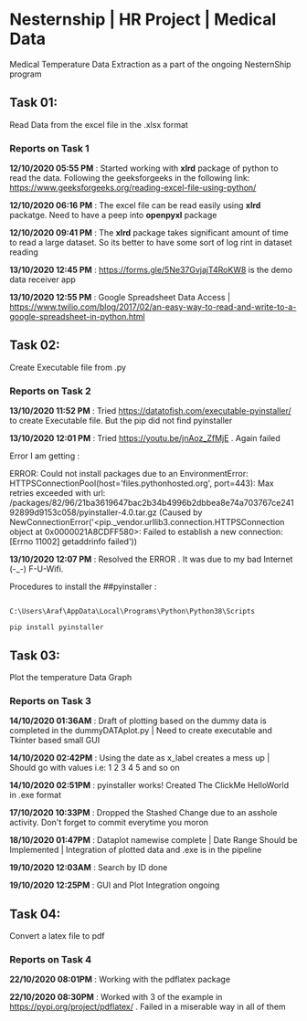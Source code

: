 # Nesternship | HR Project | Medical Data

Medical Temperature Data Extraction as a part of the ongoing NesternShip program

## Task 01:
Read Data from the excel file in the .xlsx format

### Reports on Task 1

**12/10/2020 05:55 PM** : Started working with **xlrd** package of python to read the data. Following the geeksforgeeks in the following link: https://www.geeksforgeeks.org/reading-excel-file-using-python/

**12/10/2020 06:16 PM** : The excel file can be read easily using **xlrd** packatge. Need to have a peep into **openpyxl** package

**12/10/2020 09:41 PM** : The **xlrd** package takes significant amount of time to read a large dataset. So its better to have some sort of log rint in dataset reading 

**13/10/2020 12:45 PM** : https://forms.gle/5Ne37GvjajT4RoKW8 is the demo data receiver app

**13/10/2020 12:55 PM** : Google Spreadsheet Data Access | https://www.twilio.com/blog/2017/02/an-easy-way-to-read-and-write-to-a-google-spreadsheet-in-python.html

## Task 02:
Create Executable file from .py

### Reports on Task 2

**13/10/2020 11:52 PM** : Tried https://datatofish.com/executable-pyinstaller/ to create Executable file. But the pip did not find pyinstaller 

**13/10/2020 12:01 PM** : Tried https://youtu.be/jnAoz_ZfMjE . Again failed

Error I am getting :

ERROR: Could not install packages due to an EnvironmentError: HTTPSConnectionPool(host='files.pythonhosted.org', port=443): Max retries exceeded with url: /packages/82/96/21ba3619647bac2b34b4996b2dbbea8e74a703767ce24192899d9153c058/pyinstaller-4.0.tar.gz (Caused by NewConnectionError('<pip._vendor.urllib3.connection.HTTPSConnection object at 0x0000021A8CDFF580>: Failed to establish a new connection: [Errno 11002] getaddrinfo failed'))

**13/10/2020 12:07 PM** : Resolved the ERROR . It was due to my bad Internet (-_-) F-U-Wifi.

Procedures to install the ##pyinstaller :
```

C:\Users\Araf\AppData\Local\Programs\Python\Python38\Scripts

pip install pyinstaller

```
 
## Task 03:
Plot the temperature Data Graph 

### Reports on Task 3

**14/10/2020 01:36AM** : Draft of plotting based on the dummy data is completed in the dummyDATAplot.py | Need to create executable and Tkinter based small GUI
  
**14/10/2020 02:42PM** : Using the date as x_label creates a mess up | Should go with values i.e: 1 2 3 4 5 and so on

**14/10/2020 02:51PM** : pyinstaller works! Created The ClickMe HelloWorld in .exe format

**17/10/2020 10:33PM** : Dropped the Stashed Change due to an asshole activity. Don't forget to commit everytime you moron

**18/10/2020 01:47PM** : Dataplot namewise complete | Date Range Should be Implemented | Integration of plotted data and .exe is in the pipeline

**19/10/2020 12:03AM** : Search by ID done

**19/10/2020 12:25PM** : GUI and Plot Integration ongoing

## Task 04:
Convert a latex file to pdf 

### Reports on Task 4

**22/10/2020 08:01PM** : Working with the pdflatex package

**22/10/2020 08:30PM** : Worked with 3 of the example in https://pypi.org/project/pdflatex/ . Failed in a miserable way in all of them
